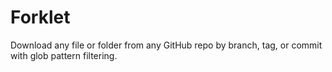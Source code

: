 # Forklet
Download any file or folder from any GitHub repo by branch, tag, or commit with glob pattern filtering.
